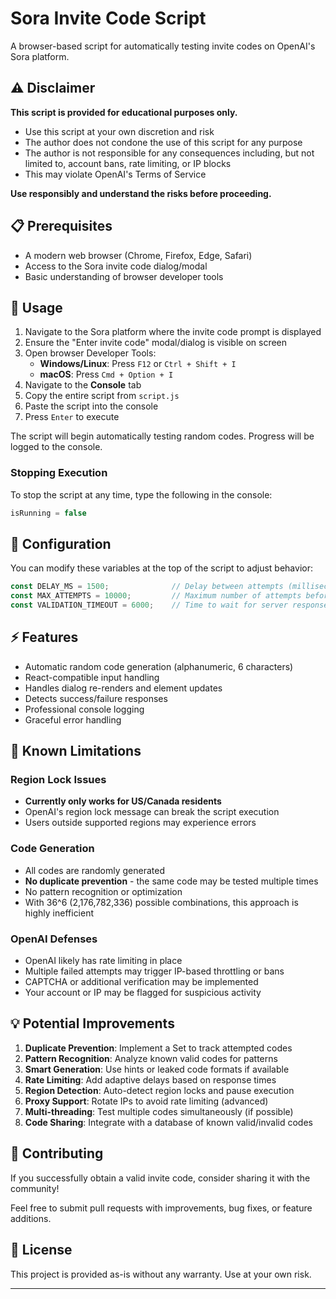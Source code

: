 # Sora Invite Code Script

A browser-based script for automatically testing invite codes on OpenAI's Sora platform.

## ⚠️ Disclaimer

**This script is provided for educational purposes only.** 

- Use this script at your own discretion and risk
- The author does not condone the use of this script for any purpose
- The author is not responsible for any consequences including, but not limited to, account bans, rate limiting, or IP blocks
- This may violate OpenAI's Terms of Service

**Use responsibly and understand the risks before proceeding.**

## 📋 Prerequisites

- A modern web browser (Chrome, Firefox, Edge, Safari)
- Access to the Sora invite code dialog/modal
- Basic understanding of browser developer tools

## 🚀 Usage

1. Navigate to the Sora platform where the invite code prompt is displayed
2. Ensure the "Enter invite code" modal/dialog is visible on screen
3. Open browser Developer Tools:
   - **Windows/Linux**: Press `F12` or `Ctrl + Shift + I`
   - **macOS**: Press `Cmd + Option + I`
4. Navigate to the **Console** tab
5. Copy the entire script from `script.js`
6. Paste the script into the console
7. Press `Enter` to execute

The script will begin automatically testing random codes. Progress will be logged to the console.

### Stopping Execution

To stop the script at any time, type the following in the console:

```javascript
isRunning = false
```

## 🔧 Configuration

You can modify these variables at the top of the script to adjust behavior:

```javascript
const DELAY_MS = 1500;              // Delay between attempts (milliseconds)
const MAX_ATTEMPTS = 10000;         // Maximum number of attempts before stopping
const VALIDATION_TIMEOUT = 6000;    // Time to wait for server response (milliseconds)
```

## ⚡ Features

- Automatic random code generation (alphanumeric, 6 characters)
- React-compatible input handling
- Handles dialog re-renders and element updates
- Detects success/failure responses
- Professional console logging
- Graceful error handling

## 🚧 Known Limitations

### Region Lock Issues
- **Currently only works for US/Canada residents**
- OpenAI's region lock message can break the script execution
- Users outside supported regions may experience errors

### Code Generation
- All codes are randomly generated
- **No duplicate prevention** - the same code may be tested multiple times
- No pattern recognition or optimization
- With 36^6 (2,176,782,336) possible combinations, this approach is highly inefficient

### OpenAI Defenses
- OpenAI likely has rate limiting in place
- Multiple failed attempts may trigger IP-based throttling or bans
- CAPTCHA or additional verification may be implemented
- Your account or IP may be flagged for suspicious activity

## 💡 Potential Improvements

1. **Duplicate Prevention**: Implement a Set to track attempted codes
2. **Pattern Recognition**: Analyze known valid codes for patterns
3. **Smart Generation**: Use hints or leaked code formats if available
4. **Rate Limiting**: Add adaptive delays based on response times
5. **Region Detection**: Auto-detect region locks and pause execution
6. **Proxy Support**: Rotate IPs to avoid rate limiting (advanced)
7. **Multi-threading**: Test multiple codes simultaneously (if possible)
8. **Code Sharing**: Integrate with a database of known valid/invalid codes

## 🤝 Contributing

If you successfully obtain a valid invite code, consider sharing it with the community!

Feel free to submit pull requests with improvements, bug fixes, or feature additions.

## 📄 License

This project is provided as-is without any warranty. Use at your own risk.

---

